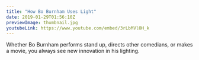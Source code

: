 ```yaml
---
title: "How Bo Burnham Uses Light"
date: 2019-01-29T01:56:10Z
previewImage: thumbnail.jpg
youtubeLink: https://www.youtube.com/embed/3rLbMVlOH_k
---
```


Whether Bo Burnham performs stand up, directs other comedians, or makes a movie, you always see new innovation in his lighting.
